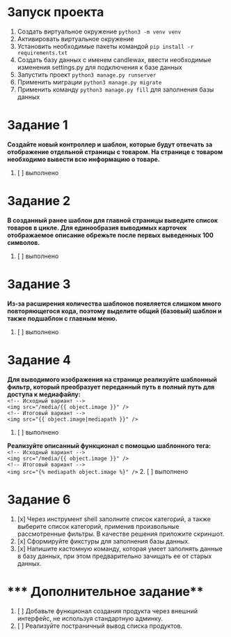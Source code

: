 # **Запуск проекта**
1. Создать виртуальное окружение `python3 -m venv venv`
2. Активировать виртуальное окружение
3. Установить необходимые пакеты командой `pip install -r requirements.txt`
4. Создать базу данных с именем candlewax, ввести необходимые изменения settings.py для подключения к базе данных
5. Запустить проект `python3 manage.py runserver`
6. Применить миграции `python3 manage.py migrate`
7. Применить команду `python3 manage.py fill` для заполнения базы данных


# **Задание 1**

**Создайте новый контроллер и шаблон, которые будут отвечать за отображение отдельной страницы с товаром. На странице с товаром необходимо вывести всю информацию о товаре.**

1. [ ] выполнено


# **Задание 2**

**В созданный ранее шаблон для главной страницы выведите список товаров в цикле. Для единообразия выводимых карточек отображаемое описание обрежьте после первых выведенных 100 символов.**

1. [ ] выполнено

# **Задание 3**

**Из-за расширения количества шаблонов появляется слишком много повторяющегося кода, поэтому выделите общий (базовый) шаблон и также подшаблон с главным меню.**

1. [ ] выполнено

# **Задание 4**

**Для выводимого изображения на странице реализуйте шаблонный фильтр, который преобразует переданный путь в полный путь для доступа к медиафайлу:**</br>
`<!-- Исходный вариант -->`</br>
`<img src="/media/{{ object.image }}" />`</br>
`<!-- Итоговый вариант -->`</br>
`<img src="{{ object.image|mediapath }}" />`
1. [ ] выполнено

**Реализуйте описанный функционал с помощью шаблонного тега:**</br>
`<!-- Исходный вариант -->`</br>
`<img src="/media/{{ object.image }}" />`</br>
`<!-- Итоговый вариант -->`</br>
`<img src="{% mediapath object.image %}" />`
2. [ ] выполнено


# **Задание 6**

1. [x] Через инструмент shell заполните список категорий, а также выберите список категорий, применив произвольные рассмотренные фильтры. В качестве решения приложите скриншот.
2. [x] Сформируйте фикстуры для заполнения базы данных.
3. [x] Напишите кастомную команду, которая умеет заполнять данные в базу данных, при этом предварительно зачищать ее от старых данных.


# *** Дополнительное задание**

1. [ ] Добавьте функционал создания продукта через внешний интерфейс, не используя стандартную админку.
2. [ ] Реализуйте постраничный вывод списка продуктов.